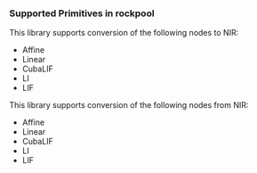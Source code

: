 ### Supported Primitives in rockpool

This library supports conversion of the following nodes to NIR:
- Affine
- Linear
- CubaLIF
- LI
- LIF

This library supports conversion of the following nodes from NIR:
- Affine
- Linear
- CubaLIF
- LI
- LIF